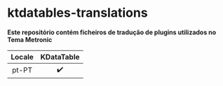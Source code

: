 # ktdatables-translations
        
**Este repositório contém ficheiros de tradução de plugins utilizados no Tema Metronic**

|Locale|KDataTable  |
|:---:|:---:|
| pt-PT |✔️  |
